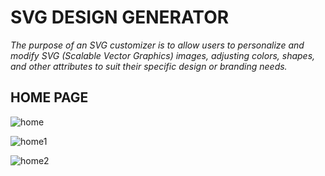 # SVG DESIGN GENERATOR

*The purpose of an SVG customizer is to allow users to personalize and modify SVG (Scalable Vector Graphics) images, adjusting colors, shapes, and other attributes to suit their specific design or branding needs.*

## **HOME PAGE** ##

![home](https://github.com/Khmariya16/minor-project/assets/112842600/760b0396-7f16-4626-b507-acfd165cda82)

![home1](https://github.com/Khmariya16/minor-project/assets/112842600/350d69ac-1b66-4c9a-8095-c4fca27e60fa)

![home2](https://github.com/Khmariya16/minor-project/assets/112842600/3a12bd9b-6aa3-4776-bd10-e3198b088f05)
